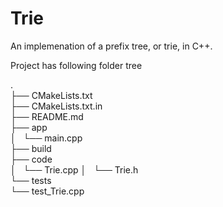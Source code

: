 # Trie
An implemenation of a prefix tree, or trie, in C++. 

Project has following folder tree

.  
├── CMakeLists.txt  
├── CMakeLists.txt.in  
├── README.md  
├── app  
│   └── main.cpp  
├── build  
├── code  
│   └── Trie.cpp
│   └── Trie.h  
└── tests  
    └── test_Trie.cpp  
